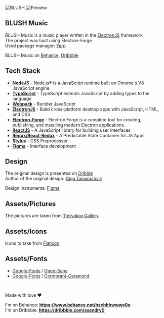 ![BLUSH](md/fff.jpg#gh-light-mode-only)
![Preview](md/nb.jpg#gh-light-mode-only)

## BLUSH Music

BLUSH Music is a music player written in the [ElectronJS] framework \
The project was built using Electron-Forge \
Used package manager: [Yarn]

BLUSH Music on [Behance], [Dribbble]

## Tech Stack

- **[NodeJS]** - Node.js® is a JavaScript runtime built on Chrome's V8 JavaScript engine
- **[TypeScript]** - TypeScript extends JavaScript by adding types to the language
- **[Webpack]** - Bundler JavaScript
- **[ElectronJS]** - Build cross-platform desktop apps with JavaScript, HTML, and CSS
- **[Electron-Forge]** - Electron Forge is a complete tool for creating, publishing, and installing modern Electron applications.
- **[ReactJS]** - A JavaScript library for building user interfaces
- **[Redux/React-Redux]** - A Predictable State Container for JS Apps
- **[Stylus]** - CSS Preprocessor
- **[Figma]** - Interface development

## Design

The original design is presented on <a href="https://dribbble.com/shots/7076055-Play">Dribble</a> \
Author of the original design: <a href="https://dribbble.com/Tamarashvili">Giga Tamarashvili</a>

Design instruments: [Figma]

## Assets/Pictures

The pictures are taken from <a href="https://www.tretyakovgallery.ru/">Tretyakov Gallery</a>

## Assets/Icons

Icons to take from [Flaticon]

## Assets/Fonts

- [Google-Fonts] / [Open-Sans]
- [Google-Fonts] / [Cormorant-Garamond]

[nodejs]: https://nodejs.org/en/
[reactjs]: https://reactjs.org/
[electronjs]: https://www.electronjs.org/
[typescript]: https://www.typescriptlang.org/
[stylus]: https://stylus-lang.com/
[redux/react-redux]: https://react-redux.js.org/
[webpack]: https://webpack.js.org/
[figma]: https://www.figma.com/
[open-sans]: https://fonts.google.com/specimen/Open+Sans
[google-fonts]: https://fonts.google.com/
[flaticon]: https://www.flaticon.com/
[yarn]: https://yarnpkg.com/
[behance]: https://www.behance.net/gallery/120582893/BLUSH-Music-App
[dribbble]: https://dribbble.com/shots/15761581-BLUSH-Music-App
[electron-forge]: https://www.electronforge.io/
[cormorant-garamond]: https://fonts.google.com/specimen/Cormorant+Garamond?query=Cormorant+Garamond

<br />

Made with love ❤️

I'm on Behance: **https://www.behance.net/hschhhwwwo0o** \
I'm on Dribbble: **https://dribbble.com/ssandry0**
